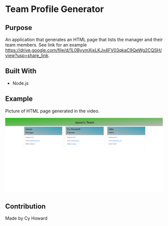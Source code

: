 # Team Profile Generator

## Purpose
An application that generates an HTML page that lists the manager and their team members. See link for an example https://drive.google.com/file/d/1L0ByvmXjxLKJx4FV03qkaC9QeWg2CQSH/view?usp=share_link. 

## Built With
* Node.js

## Example
Picture of HTML page generated in the video.

![Team Profile Generator](teamprofilegen.PNG)
## Contribution
Made by Cy Howard


